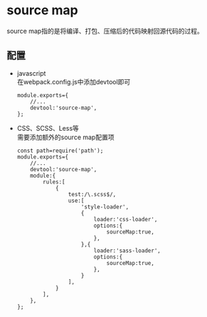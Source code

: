 # source map
source map指的是将编译、打包、压缩后的代码映射回源代码的过程。
## 配置
- javascript  
  在webpack.config.js中添加devtool即可
  ```
  module.exports={
      //...
      devtool:'source-map',
  };
  ```
- CSS、SCSS、Less等  
  需要添加额外的source map配置项
  ```
  const path=require('path');
  module.exports={
      //...
      devtool:'source-map',
      module:{
          rules:[
              {
                  test:/\.scss$/,
                  use:[
                      'style-loader',
                      {
                          loader:'css-loader',
                          options:{
                              sourceMap:true,
                          },
                      },{
                          loader:'sass-loader',
                          options:{
                              sourceMap:true,
                          },
                      }
                  ],
              }
          ],
      },
  };
  ```